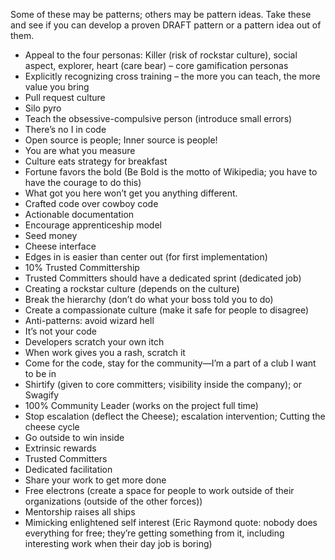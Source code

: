 Some of these may be patterns; others may be pattern ideas. Take these and see if you can develop a proven DRAFT pattern or a pattern idea out of them.
* Appeal to the four personas: Killer (risk of rockstar culture), social aspect, explorer, heart (care bear) – core gamification personas
* Explicitly recognizing cross training – the more you can teach, the more value you bring
* Pull request culture
* Silo pyro
* Teach the obsessive-compulsive person (introduce small errors)
* There’s no I in code
* Open source is people; Inner source is people!
* You are what you measure
* Culture eats strategy for breakfast
* Fortune favors the bold (Be Bold is the motto of Wikipedia; you have to have the courage to do this)
* What got you here won’t get you anything different.
* Crafted code over cowboy code
* Actionable documentation
* Encourage apprenticeship model
* Seed money
* Cheese interface
* Edges in is easier than center out (for first implementation)
* 10% Trusted Committership 
* Trusted Committers should have a dedicated sprint (dedicated job)
* Creating a rockstar culture (depends on the culture)
* Break the hierarchy (don’t do what your boss told you to do)
* Create a compassionate culture (make it safe for people to disagree)
* Anti-patterns: avoid wizard hell
* It’s not your code
* Developers scratch your own itch
* When work gives you a rash, scratch it
* Come for the code, stay for the community—I’m a part of a club I want to be in
* Shirtify (given to core committers; visibility inside the company); or Swagify
* 100% Community Leader (works on the project full time)
* Stop escalation (deflect the Cheese); escalation intervention; Cutting the cheese cycle
* Go outside to win inside
* Extrinsic rewards
* Trusted Committers
* Dedicated facilitation
* Share your work to get more done
* Free electrons (create a space for people to work outside of their organizations (outside of the other forces))
* Mentorship raises all ships
* Mimicking enlightened self interest (Eric Raymond quote: nobody does everything for free; they’re getting something from it, including interesting work when their day job is boring)



